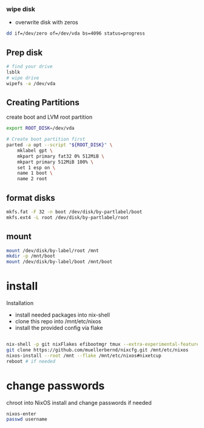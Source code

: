 ### wipe disk

- overwrite disk with zeros

```bash
dd if=/dev/zero of=/dev/vda bs=4096 status=progress
```

## Prep disk

```bash
# find your drive
lsblk
# wipe drive
wipefs -a /dev/vda
```

## Creating Partitions

create boot and LVM root partition

```bash
export ROOT_DISK=/dev/vda

# Create boot partition first
parted -a opt --script "${ROOT_DISK}" \
    mklabel gpt \
    mkpart primary fat32 0% 512MiB \
    mkpart primary 512MiB 100% \
    set 1 esp on \
    name 1 boot \
    name 2 root
```

## format disks

```bash
mkfs.fat -F 32 -n boot /dev/disk/by-partlabel/boot
mkfs.ext4 -L root /dev/disk/by-partlabel/root
```

## mount

```bash
mount /dev/disk/by-label/root /mnt
mkdir -p /mnt/boot
mount /dev/disk/by-label/boot /mnt/boot
```

# install

Installation

- install needed packages into nix-shell
- clone this repo into /mnt/etc/nixos
- install the provided config via flake

```bash

nix-shell -p git nixFlakes efibootmgr tmux --extra-experimental-features flakes --extra-experimental-features nix-command
git clone https://github.com/muellerbernd/nixcfg.git /mnt/etc/nixos
nixos-install --root /mnt --flake /mnt/etc/nixos#nixetcup
reboot # if needed
```

# change passwords

chroot into NixOS install and change passwords if needed

```bash
nixos-enter
passwd username
```
